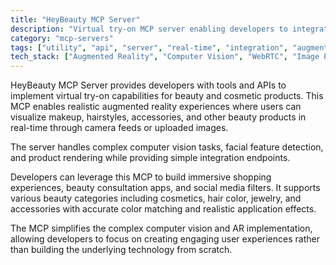 ```yaml
---
title: "HeyBeauty MCP Server"
description: "Virtual try-on MCP server enabling developers to integrate beauty product visualization and AR experiences into applications."
category: "mcp-servers"
tags: ["utility", "api", "server", "real-time", "integration", "augmented-reality", "computer-vision", "beauty-tech"]
tech_stack: ["Augmented Reality", "Computer Vision", "WebRTC", "Image Processing", "Real-time APIs", "Facial Feature Detection", "Product Rendering"]
---
```


HeyBeauty MCP Server provides developers with tools and APIs to implement virtual try-on capabilities for beauty and cosmetic products. This MCP enables realistic augmented reality experiences where users can visualize makeup, hairstyles, accessories, and other beauty products in real-time through camera feeds or uploaded images. 

The server handles complex computer vision tasks, facial feature detection, and product rendering while providing simple integration endpoints.

Developers can leverage this MCP to build immersive shopping experiences, beauty consultation apps, and social media filters. It supports various beauty categories including cosmetics, hair color, jewelry, and accessories with accurate color matching and realistic application effects. 

The MCP simplifies the complex computer vision and AR implementation, allowing developers to focus on creating engaging user experiences rather than building the underlying technology from scratch.
